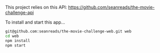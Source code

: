 This project relies on this API: https://github.com/seanreads/the-movie-challenge-api

To install and start this app...

```sh
git@github.com:seanreads/the-movie-challenge-web.git web
cd web
npm install
npm start
```
